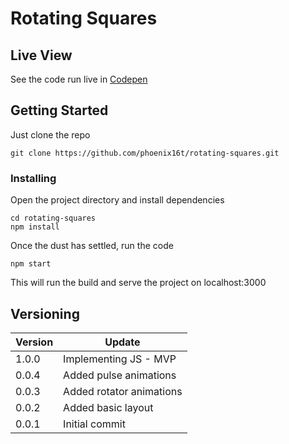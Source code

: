 # Rotating Squares

## Live View
See the code run live in [Codepen](https://codepen.io/edj/pen/gooLmp)

## Getting Started
Just clone the repo
```
git clone https://github.com/phoenix16t/rotating-squares.git
```

### Installing
Open the project directory and install dependencies
```
cd rotating-squares
npm install
```
Once the dust has settled, run the code
```
npm start
```
This will run the build and serve the project on localhost:3000

## Versioning
Version | Update
--- | --- |
1.0.0 | Implementing JS - MVP
0.0.4 | Added pulse animations
0.0.3 | Added rotator animations
0.0.2 | Added basic layout
0.0.1 | Initial commit
